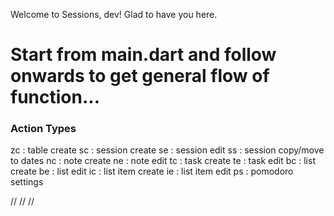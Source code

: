 Welcome to Sessions, dev!
Glad to have you here.

# Start from main.dart and follow onwards to get general flow of function...

### Action Types

zc : table create
sc : session create
se : session edit
ss : session copy/move to dates
nc : note create
ne : note edit
tc : task create
te : task edit
bc : list create
be : list edit
ic : list item create
ie : list item edit
ps : pomodoro settings

//
//
//
